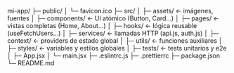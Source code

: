 mi-app/
├─ public/
│  └─ favicon.ico
├─ src/
│  ├─ assets/           ← imágenes, fuentes
│  ├─ components/       ← UI atómico (Button, Card…)
│  ├─ pages/            ← vistas completas (Home, About…)
│  ├─ hooks/            ← lógica reusable (useFetchUsers…)
│  ├─ services/         ← llamadas HTTP (api.js, auth.js)
│  ├─ context/          ← providers de estado global
│  ├─ utils/            ← funciones auxiliares
│  ├─ styles/           ← variables y estilos globales
│  ├─ tests/            ← tests unitarios y e2e
│  ├─ App.jsx
│  └─ main.jsx
├─ .eslintrc.js
├─ .prettierrc
├─ package.json
└─ README.md
